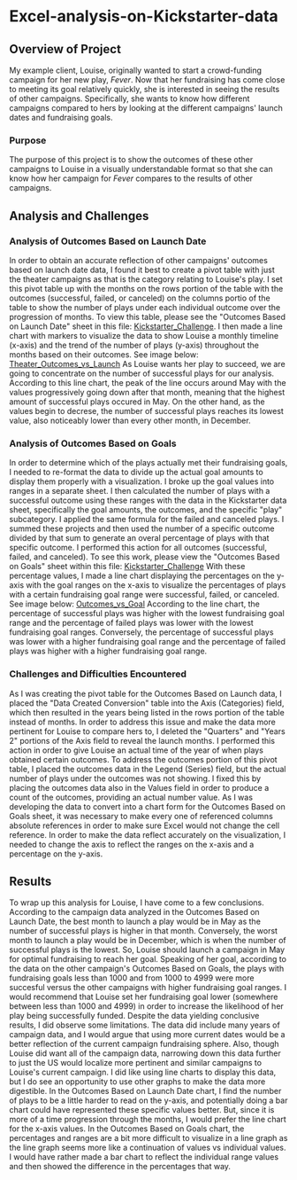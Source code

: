 # Excel-analysis-on-Kickstarter-data
## Overview of Project
My example client, Louise, originally wanted to start a crowd-funding campaign for her new play, *Fever*. Now that her fundraising has come close to meeting its goal relatively quickly, she is interested in seeing the results of other campaigns. Specifically, she wants to know how different campaigns compared to hers by looking at the different campaigns' launch dates and fundraising goals. 
### Purpose
The purpose of this project is to show the outcomes of these other campaigns to Louise in a visually understandable format so that she can know how her campaign for *Fever* compares to the results of other campaigns.
## Analysis and Challenges
### Analysis of Outcomes Based on Launch Date
In order to obtain an accurate reflection of other campaigns' outcomes based on launch date data, I found it best to create a pivot table with just the theater campaigns as that is the category relating to Louise's play. I set this pivot table up with the months on the rows portion of the table with the outcomes (successful, failed, or canceled) on the columns portio of the table to show the number of plays under each individual outcome over the progression of months. To view this table, please see the "Outcomes Based on Launch Date" sheet in this file: [Kickstarter_Challenge](https://github.com/allysakarr/Excel-analysis-on-Kickstarter-data/blob/master/Kickstarter_Challenge.xlsx?raw=true).
I then made a line chart with markers to visualize the data to show Louise a monthly timeline (x-axis) and the trend of the number of plays (y-axis) throughout the months based on their outcomes. See image below: [Theater_Outcomes_vs_Launch](https://github.com/allysakarr/Excel-analysis-on-Kickstarter-data/blob/master/Resources/Theater_Outcomes_vs_Launch.png?raw=true, "Theater_Outcomes_vs_Launch") 
As Louise wants her play to succeed, we are going to concentrate on the number of successful plays for our analysis. According to this line chart, the peak of the line occurs around May with the values progressively going down after that month, meaning that the highest amount of successful plays occured in May. On the other hand, as the values begin to decrese, the number of successful plays reaches its lowest value, also noticeably lower than every other month, in December.
### Analysis of Outcomes Based on Goals
In order to determine which of the plays actually met their fundraising goals, I needed to re-format the data to divide up the actual goal amounts to display them properly with a visualization. I broke up the goal values into ranges in a separate sheet. I then calculated the number of plays with a successful outcome using these ranges with the data in the Kickstarter data sheet, specifically the goal amounts, the outcomes, and the specific "play" subcategory. I applied the same formula for the failed and canceled plays. I summed these projects and then used the number of a specific outcome divided by that sum to generate an overal percentage of plays with that specific outcome. I performed this action for all outcomes (successful, failed, and canceled). To see this work, please view the "Outcomes Based on Goals" sheet within this file: [Kickstarter_Challenge](https://github.com/allysakarr/Excel-analysis-on-Kickstarter-data/blob/master/Kickstarter_Challenge.xlsx?raw=true) With these percentage values, I made a line chart displaying the percentages on the y-axis with the goal ranges on the x-axis to visualize the percentages of plays with a certain fundraising goal range were successful, failed, or canceled. See image below: [Outcomes_vs_Goal](https://github.com/allysakarr/Excel-analysis-on-Kickstarter-data/blob/master/Resources/Outcomes_vs_Goal.png?raw=true "Outcomes_vs_Goal") 
According to the line chart, the percentage of successful plays was higher with the lowest fundraising goal range and the percentage of failed plays was lower with the lowest fundraising goal ranges. Conversely, the percentage of successful plays was lower with a higher fundraising goal range and the percentage of failed plays was higher with a higher fundraising goal range.
### Challenges and Difficulties Encountered
As I was creating the pivot table for the Outcomes Based on Launch data, I placed the "Data Created Conversion" table into the Axis (Categories) field, which then resulted in the years being listed in the rows portion of the table instead of months. In order to address this issue and make the data more pertinent for Louise to compare hers to, I deleted the "Quarters" and "Years 2" portions of the Axis field to reveal the launch months. I performed this action in order to give Louise an actual time of the year of when plays obtained certain outcomes. To address the outcomes portion of this pivot table, I placed the outcomes data in the Legend (Series) field, but the actual number of plays under the outcomes was not showing. I fixed this by placing the outcomes data also in the Values field in order to produce a count of the outcomes, providing an actual number value.  As I was developing the data to convert into a chart form for the Outcomes Based on Goals sheet, it was necessary to make every one of referenced columns absolute references in order to make sure Excel would not change the cell reference. In order to make the data reflect accurately on the visualization, I needed to change the axis to reflect the ranges on the x-axis and a percentage on the y-axis. 
## Results
To wrap up this analysis for Louise, I have come to a few conclusions. According to the campaign data analyzed in the Outcomes Based on Launch Date, the best month to launch a play would be in May as the number of successful plays is higher in that month. Conversely, the worst month to launch a play would be in December, which is when the number of successful plays is the lowest. So, Louise should launch a campaign in May for optimal fundraising to reach her goal. Speaking of her goal, according to the data on the other campaign's Outcomes Based on Goals, the plays with fundraising goals less than 1000 and from 1000 to 4999 were more succesful versus the other campaigns with higher fundraising goal ranges. I would recommend that Louise set her fundraising goal lower (somewhere between less than 1000 and 4999) in order to increase the likelihood of her play being successfully funded.  Despite the data yielding conclusive results, I did observe some limitations. The data did include many years of campaign data, and I would argue that using more current dates would be a better reflection of the current campaign fundraising sphere. Also, though Louise did want all of the campaign data, narrowing down this data further to just the US would localize more pertinent and similar campaigns to Louise's current campaign.
I did like using line charts to display this data, but I do see an opportunity to use other graphs to make the data more digestible. In the Outcomes Based on Launch Date chart, I find the number of plays to be a little harder to read on the y-axis, and potentially doing a bar chart could have represented these specific values better. But, since it is more of a time progression through the months, I would prefer the line chart for the x-axis values. In the Outcomes Based on Goals chart, the percentages and ranges are a bit more difficult to visualize in a line graph as the line graph seems more like a continuation of values vs individual values. I would have rather made a bar chart to reflect the individual range values and then showed the difference in the percentages that way.
